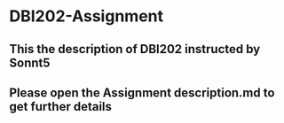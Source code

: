 # DBI202-Assignment


## This the description of DBI202 instructed by Sonnt5

## Please open the Assignment description.md to get further details
